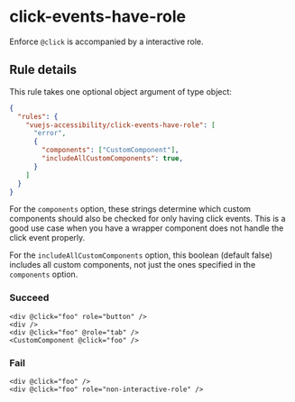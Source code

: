 # click-events-have-role

Enforce `@click` is accompanied by a interactive role.

## Rule details

This rule takes one optional object argument of type object:

```json
{
  "rules": {
    "vuejs-accessibility/click-events-have-role": [
      "error",
      {
        "components": ["CustomComponent"],
        "includeAllCustomComponents": true,
      }
    ]
  }
}
```

For the `components` option, these strings determine which custom components should also be checked for only having click events. This is a good use case when you have a wrapper component does not handle the click event properly.

For the `includeAllCustomComponents` option, this boolean (default false) includes all custom components, not just the ones specified in the `components` option.

### Succeed

```vue
<div @click="foo" role="button" />
<div />
<div @click="foo" @role="tab" />
<CustomComponent @click="foo" />
```

### Fail

```vue
<div @click="foo" />
<div @click="foo" role="non-interactive-role" />
```
